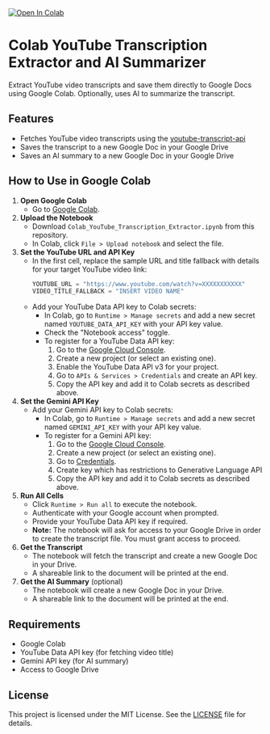 <a target="_blank" href="https://colab.research.google.com/github/DoIT-Artifical-Intelligence/colab-ytt-to-docs/blob/main/Colab_YouTube_Transcription_Extractor.ipynb">
  <img src="https://colab.research.google.com/assets/colab-badge.svg" alt="Open In Colab"/>
</a>

# Colab YouTube Transcription Extractor and AI Summarizer

Extract YouTube video transcripts and save them directly to Google Docs using Google Colab. Optionally, uses AI to summarize the transcript.

## Features
- Fetches YouTube video transcripts using the [youtube-transcript-api](https://github.com/jdepoix/youtube-transcript-api)
- Saves the transcript to a new Google Doc in your Google Drive
- Saves an AI summary to a new Google Doc in your Google Drive

## How to Use in Google Colab

1. **Open Google Colab**
	- Go to [Google Colab](https://colab.research.google.com/).
2. **Upload the Notebook**
	- Download `Colab_YouTube_Transcription_Extractor.ipynb` from this repository.
	- In Colab, click `File > Upload notebook` and select the file.
3. **Set the YouTube URL and API Key**
	 - In the first cell, replace the sample URL and title fallback with details for your target YouTube video link:
		 ```python
		 YOUTUBE_URL = "https://www.youtube.com/watch?v=XXXXXXXXXXX"
         VIDEO_TITLE_FALLBACK = "INSERT VIDEO NAME"
		 ```
	 - Add your YouTube Data API key to Colab secrets:
		 - In Colab, go to `Runtime > Manage secrets` and add a new secret named `YOUTUBE_DATA_API_KEY` with your API key value.
         - Check the "Notebook access" toggle.
	     - To register for a YouTube Data API key:
		     1. Go to the [Google Cloud Console](https://console.cloud.google.com/).
		     2. Create a new project (or select an existing one).
		     3. Enable the YouTube Data API v3 for your project.
		     4. Go to `APIs & Services > Credentials` and create an API key.
		     5. Copy the API key and add it to Colab secrets as described above.
4. **Set the Gemini API Key**
    - Add your Gemini API key to Colab secrets:
        - In Colab, go to `Runtime > Manage secrets` and add a new secret named `GEMINI_API_KEY` with your API key value.
        - To register for a Gemini API key:
            1. Go to the [Google Cloud Console](https://console.cloud.google.com/).
            2. Create a new project (or select an existing one).
            3. Go to [Credentials](https://console.cloud.google.com/apis/credentials).
            4. Create key which has restrictions to Generative Language API
            5. Copy the API key and add it to Colab secrets as described above.
5. **Run All Cells**
	- Click `Runtime > Run all` to execute the notebook.
	- Authenticate with your Google account when prompted.
	- Provide your YouTube Data API key if required.
	- **Note:** The notebook will ask for access to your Google Drive in order to create the transcript file. You must grant access to proceed.
6. **Get the Transcript**
	- The notebook will fetch the transcript and create a new Google Doc in your Drive.
	- A shareable link to the document will be printed at the end.
7. **Get the AI Summary** (optional)
    - The notebook will create a new Google Doc in your Drive.
    - A shareable link to the document will be printed at the end.

## Requirements
- Google Colab
- YouTube Data API key (for fetching video title)
- Gemini API key (for AI summary)
- Access to Google Drive

## License
This project is licensed under the MIT License. See the [LICENSE](LICENSE) file for details.

